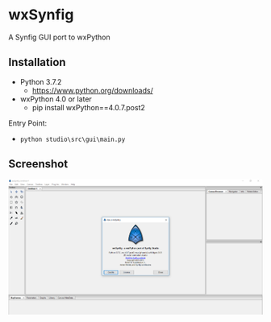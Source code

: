 wxSynfig
====================
A Synfig GUI port to wxPython


Installation
--------------
- Python 3.7.2
   - https://www.python.org/downloads/
- wxPython 4.0 or later
   - pip install wxPython==4.0.7.post2    

Entry Point:
- `python studio\src\gui\main.py`

Screenshot
-----------
![screenshot](screenshot-1.PNG)
